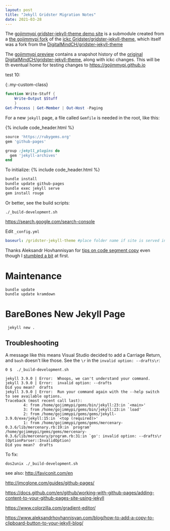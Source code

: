 ```yaml
---
layout: post
title: "Jekyll Gridster Migration Notes"
date: 2021-03-28
---
```


The [gojimmypi gridster-jekyll-theme demo site](https://gojimmypi.github.io/gridster-jekyll-theme) is a submodule created from a [the gojimmypi fork](https://github.com/gojimmypi/gridster-jekyll-theme) of the [ickc Gridster/gridster-jekyll-theme](https://github.com/ickc/gridster-jekyll-theme), which itself was a fork from the [DigitalMindCH/gridster-jekyll-theme](DigitalMindCH/gridster-jekyll-theme)

The [gojimmypi preview](https://gojimmypi.github.io/gridster-jekyll-theme) contains a snapshot history of the [original DigitalMindCH/gridster-jekyll-theme](DigitalMindCH/gridster-jekyll-theme), along with ickc changes. 
This will be th eventual home for testing changes to https://gojimmypi.github.io

test 10:

{:.my-custom-class}
``` powershell
function Write-Stuff {
    Write-Output $Stuff
    }
Get-Process | Get-Member | Out-Host -Paging
```

For a new `jekyll` page, a file called `Gemfile` is needed in the root, like this:

{% include code_header.html %}
``` ruby
source 'https://rubygems.org'
gem 'github-pages'

group :jekyll_plugins do
  gem 'jekyll-archives'
end
```

To initialize:
{% include code_header.html %}
```bash
bundle install
bundle update github-pages
bundle exec jekyll serve
gem install rouge
```
Or better, see the build scripts:
```
./_build-development.sh
```

https://search.google.com/search-console

Edit `_config.yml` 
```yml
baseurl: /gridster-jekyll-theme #place folder name if site is served in subfolder   
```

Thanks Aleksandr Hovhannisyan for [tips on code segment copy](https://www.aleksandrhovhannisyan.com/blog/how-to-add-a-copy-to-clipboard-button-to-your-jekyll-blog/)
even though I [stumbled a bit](https://github.com/AleksandrHovhannisyan/aleksandrhovhannisyan.com/issues/35#issuecomment-812950323) at first.    

# Maintenance

```
bundle update
bundle update kramdown
```

# BareBones New Jekyll Page

```
 jekyll new .
```

## Troubleshooting

A message like this means Visual Studio decided to add a Carriage Return, and `bash` doesn't like those. See the `\r` in the `invalid option: --drafts\r`:
```
0 $  ./_build-development.sh

jekyll 3.9.0 | Error:  Whoops, we can't understand your command.
jekyll 3.9.0 | Error:  invalid option: --drafts
Did you mean?  drafts
jekyll 3.9.0 | Error:  Run your command again with the --help switch to see available options.
Traceback (most recent call last):
        4: from /home/gojimmypi/gems/bin/jekyll:23:in `<main>'
        3: from /home/gojimmypi/gems/bin/jekyll:23:in `load'
        2: from /home/gojimmypi/gems/gems/jekyll-3.9.0/exe/jekyll:15:in `<top (required)>'
        1: from /home/gojimmypi/gems/gems/mercenary-0.3.6/lib/mercenary.rb:19:in `program'
/home/gojimmypi/gems/gems/mercenary-0.3.6/lib/mercenary/program.rb:31:in `go': invalid option: --drafts\r (OptionParser::InvalidOption)
Did you mean?  drafts
```
To fix:
```
dos2unix ./_build-development.sh
```

see also: http://faviconit.com/en

http://jmcglone.com/guides/github-pages/

https://docs.github.com/en/github/working-with-github-pages/adding-content-to-your-github-pages-site-using-jekyll

https://www.colorzilla.com/gradient-editor/


https://www.aleksandrhovhannisyan.com/blog/how-to-add-a-copy-to-clipboard-button-to-your-jekyll-blog/